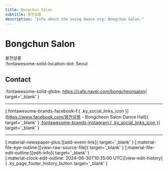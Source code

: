 ```yaml
---
title: Bongchun Salon
subtitle: 봉천살롱
description: "Info about the swing dance org: Bongchun Salon."
---
```


# Bongchun Salon

봉천살롱  
:fontawesome-solid-location-dot: Seoul  


## Contact

:fontawesome-solid-globe: <https://cafe.naver.com/bongcheonsalon>{ target='_blank' }  

---

 [:fontawesome-brands-facebook-f:{ .ky_social_links_icon }](https://www.facebook.com/봉천살롱 - Bongcheon Salon Dance Hall){ target='_blank' } [:fontawesome-brands-instagram:{ .ky_social_links_icon }](https://instagram.com/bongcheonsalon){ target='_blank' }

---

<div class="ky_page_footer" markdown>
<div class="ky_page_footer_trailing" markdown="span">
[:material-newspaper-plus:][add-event-link]{ target='_blank' }
[:material-file-eye-outline:][view-raw-source-file]{ target='_blank' }
[:material-file-edit-outline:][edit-info]{ target='_blank' }
</div>
<div class="ky_page_footer_leading" markdown="span">
[:material-clock-edit-outline: 2024-06-30T10:35:00 UTC][view-edit-history]{ .ky_page_footer_history_button target='_blank' }
</div>
</div>

[add-event-link]: https://github.com/swingdance/events/issues/new?assignees=&labels=add+event&projects=&template=02-add_entity.yml&title=%5Bko_KR%5D%20Add%20Event%3A%20%3CName%3E&region=ko_KR&province=Seoul&city=Seoul&org_id=bongchun-salon "Add Event"
[view-raw-source-file]: https://github.com/swingdance/orgs/blob/main/ko_KR/bongchun-salon.json "View Raw Source File"
[edit-info]: https://github.com/swingdance/orgs/issues/new?assignees=&labels=update+org&projects=&template=03-update_entity.yml&title=%5Bko_KR%5D%20Update%20Org%3A%20Bongchun%20Salon&region=ko_KR&id=bongchun-salon&name=Bongchun%20Salon "Edit Info"

[view-edit-history]: https://github.com/swingdance/orgs/commits/main/ko_KR/bongchun-salon.json "View Edit History"
